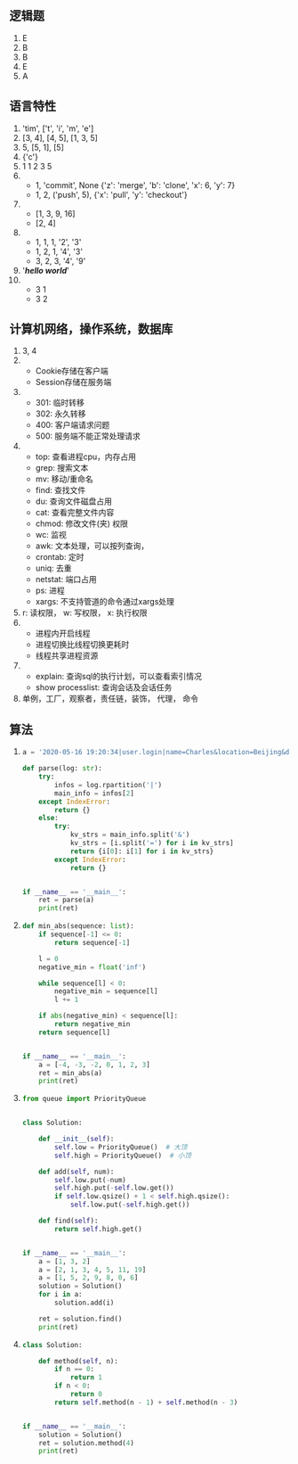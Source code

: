 ## 逻辑题
1. E
2. B
3. B
4. E
5. A

## 语言特性
1. 'tim', ['t', 'i', 'm', 'e']
2. [3, 4], [4, 5], [1, 3, 5]
3. 5, [5, 1], [5]
4. {'c'}
5. 1 1 2 3 5
6.
    - 1, 'commit', None {'z': 'merge', 'b': 'clone', 'x': 6, 'y': 7}
    - 1, 2, ('push', 5), {'x': 'pull', 'y': 'checkout'}
7. 
    - [1, 3, 9, 16]
    - [2, 4]
8.
    - 1, 1, 1, '2', '3'
    - 1, 2, 1, '4', '3'
    - 3, 2, 3, '4', '9'
9. '<b><i>hello world</i></b>'
10. 
    - 3 1
    - 3 2


## 计算机网络，操作系统，数据库
1. 3, 4
2. 
    - Cookie存储在客户端
    - Session存储在服务端
3. 
    - 301: 临时转移
    - 302: 永久转移
    - 400: 客户端请求问题
    - 500: 服务端不能正常处理请求
4. 
    - top: 查看进程cpu，内存占用
    - grep: 搜索文本
    - mv: 移动/重命名
    - find: 查找文件
    - du: 查询文件磁盘占用
    - cat: 查看完整文件内容
    - chmod: 修改文件(夹) 权限
    - wc: 监视
    - awk: 文本处理，可以按列查询，
    - crontab: 定时
    - uniq: 去重
    - netstat: 端口占用
    - ps: 进程
    - xargs: 不支持管道的命令通过xargs处理
5. r: 读权限， w: 写权限， x: 执行权限
6.  
    - 进程内开启线程
    - 进程切换比线程切换更耗时
    - 线程共享进程资源
7. 
    - explain: 查询sql的执行计划，可以查看索引情况
    - show processlist: 查询会话及会话任务
8. 单例，工厂，观察者，责任链，装饰， 代理， 命令

## 算法
1. 
    ```python
    a = '2020-05-16 19:20:34|user.login|name=Charles&location=Beijing&device=iPhone'

    def parse(log: str):
        try:
            infos = log.rpartition('|')
            main_info = infos[2]
        except IndexError:
            return {}
        else:
            try:
                kv_strs = main_info.split('&')
                kv_strs = [i.split('=') for i in kv_strs]
                return {i[0]: i[1] for i in kv_strs}
            except IndexError:
                return {}


    if __name__ == '__main__':
        ret = parse(a)
        print(ret)
    ```

2. 
    ```python
    def min_abs(sequence: list):
        if sequence[-1] <= 0:
            return sequence[-1]

        l = 0
        negative_min = float('inf')

        while sequence[l] < 0:
            negative_min = sequence[l]
            l += 1

        if abs(negative_min) < sequence[l]:
            return negative_min
        return sequence[l]


    if __name__ == '__main__':
        a = [-4, -3, -2, 0, 1, 2, 3]
        ret = min_abs(a)
        print(ret)
    ```
    
3. 
    ```python
    from queue import PriorityQueue


    class Solution:

        def __init__(self):
            self.low = PriorityQueue()  # 大顶
            self.high = PriorityQueue()  # 小顶

        def add(self, num):
            self.low.put(-num)
            self.high.put(-self.low.get())
            if self.low.qsize() + 1 < self.high.qsize():
                self.low.put(-self.high.get())

        def find(self):
            return self.high.get()


    if __name__ == '__main__':
        a = [1, 3, 2]
        a = [2, 1, 3, 4, 5, 11, 19]
        a = [1, 5, 2, 9, 8, 0, 6]
        solution = Solution()
        for i in a:
            solution.add(i)

        ret = solution.find()
        print(ret)

    ```


4. 
    ```python
    class Solution:

        def method(self, n):
            if n == 0:
                return 1
            if n < 0:
                return 0
            return self.method(n - 1) + self.method(n - 3)


    if __name__ == '__main__':
        solution = Solution()
        ret = solution.method(4)
        print(ret)
    ```
